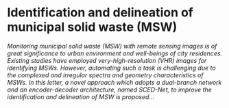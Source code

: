 # Identification and delineation of municipal solid waste (MSW)
*Monitoring municipal solid waste (MSW) with remote sensing images is of great significance to urban environment and well-beings of city residences. Existing studies have employed very-high-resolution (VHR) images for identifying MSWs. However, automating such a task is challenging due to the complexed and irregular spectra and geometry characteristics of MSWs. In this letter, a novel approach which adopts a dual-branch network and an encoder-decoder architecture, named SCED-Net, to improve the identification and delineation of MSW is proposed...*
